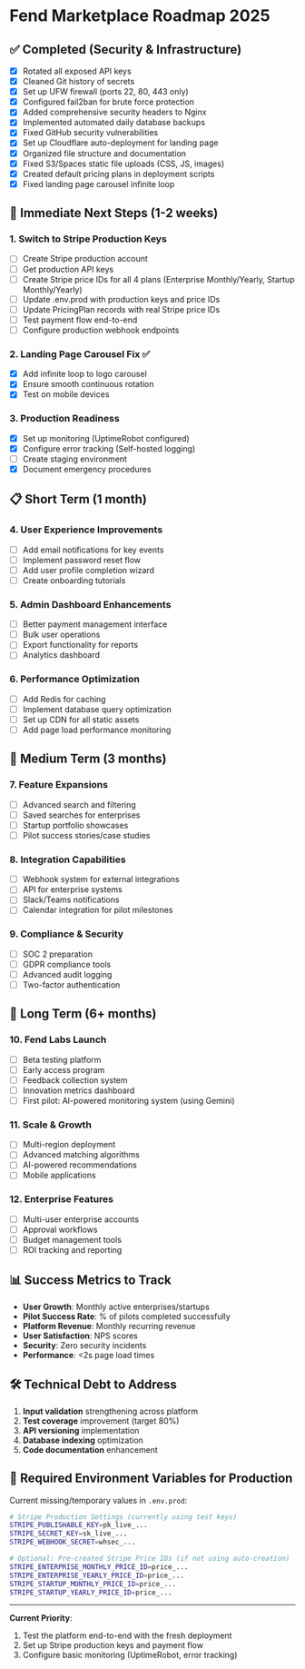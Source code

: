 # Fend Marketplace Roadmap 2025

## ✅ Completed (Security & Infrastructure)
- [x] Rotated all exposed API keys
- [x] Cleaned Git history of secrets
- [x] Set up UFW firewall (ports 22, 80, 443 only)
- [x] Configured fail2ban for brute force protection
- [x] Added comprehensive security headers to Nginx
- [x] Implemented automated daily database backups
- [x] Fixed GitHub security vulnerabilities
- [x] Set up Cloudflare auto-deployment for landing page
- [x] Organized file structure and documentation
- [x] Fixed S3/Spaces static file uploads (CSS, JS, images)
- [x] Created default pricing plans in deployment scripts
- [x] Fixed landing page carousel infinite loop

## 🚀 Immediate Next Steps (1-2 weeks)

### 1. **Switch to Stripe Production Keys**
- [ ] Create Stripe production account
- [ ] Get production API keys
- [ ] Create Stripe price IDs for all 4 plans (Enterprise Monthly/Yearly, Startup Monthly/Yearly)
- [ ] Update .env.prod with production keys and price IDs
- [ ] Update PricingPlan records with real Stripe price IDs
- [ ] Test payment flow end-to-end
- [ ] Configure production webhook endpoints

### 2. **Landing Page Carousel Fix** ✅
- [x] Add infinite loop to logo carousel
- [x] Ensure smooth continuous rotation
- [x] Test on mobile devices

### 3. **Production Readiness**
- [x] Set up monitoring (UptimeRobot configured)
- [x] Configure error tracking (Self-hosted logging)
- [ ] Create staging environment
- [x] Document emergency procedures

## 📋 Short Term (1 month)

### 4. **User Experience Improvements**
- [ ] Add email notifications for key events
- [ ] Implement password reset flow
- [ ] Add user profile completion wizard
- [ ] Create onboarding tutorials

### 5. **Admin Dashboard Enhancements**
- [ ] Better payment management interface
- [ ] Bulk user operations
- [ ] Export functionality for reports
- [ ] Analytics dashboard

### 6. **Performance Optimization**
- [ ] Add Redis for caching
- [ ] Implement database query optimization
- [ ] Set up CDN for all static assets
- [ ] Add page load performance monitoring

## 🎯 Medium Term (3 months)

### 7. **Feature Expansions**
- [ ] Advanced search and filtering
- [ ] Saved searches for enterprises
- [ ] Startup portfolio showcases
- [ ] Pilot success stories/case studies

### 8. **Integration Capabilities**
- [ ] Webhook system for external integrations
- [ ] API for enterprise systems
- [ ] Slack/Teams notifications
- [ ] Calendar integration for pilot milestones

### 9. **Compliance & Security**
- [ ] SOC 2 preparation
- [ ] GDPR compliance tools
- [ ] Advanced audit logging
- [ ] Two-factor authentication

## 🚀 Long Term (6+ months)

### 10. **Fend Labs Launch**
- [ ] Beta testing platform
- [ ] Early access program
- [ ] Feedback collection system
- [ ] Innovation metrics dashboard
- [ ] First pilot: AI-powered monitoring system (using Gemini)

### 11. **Scale & Growth**
- [ ] Multi-region deployment
- [ ] Advanced matching algorithms
- [ ] AI-powered recommendations
- [ ] Mobile applications

### 12. **Enterprise Features**
- [ ] Multi-user enterprise accounts
- [ ] Approval workflows
- [ ] Budget management tools
- [ ] ROI tracking and reporting

## 📊 Success Metrics to Track

- **User Growth**: Monthly active enterprises/startups
- **Pilot Success Rate**: % of pilots completed successfully
- **Platform Revenue**: Monthly recurring revenue
- **User Satisfaction**: NPS scores
- **Security**: Zero security incidents
- **Performance**: <2s page load times

## 🛠️ Technical Debt to Address

1. **Input validation** strengthening across platform
2. **Test coverage** improvement (target 80%)
3. **API versioning** implementation
4. **Database indexing** optimization
5. **Code documentation** enhancement

## 🔧 Required Environment Variables for Production

Current missing/temporary values in `.env.prod`:
```bash
# Stripe Production Settings (currently using test keys)
STRIPE_PUBLISHABLE_KEY=pk_live_...
STRIPE_SECRET_KEY=sk_live_...
STRIPE_WEBHOOK_SECRET=whsec_...

# Optional: Pre-created Stripe Price IDs (if not using auto-creation)
STRIPE_ENTERPRISE_MONTHLY_PRICE_ID=price_...
STRIPE_ENTERPRISE_YEARLY_PRICE_ID=price_...
STRIPE_STARTUP_MONTHLY_PRICE_ID=price_...
STRIPE_STARTUP_YEARLY_PRICE_ID=price_...
```

---

**Current Priority**: 
1. Test the platform end-to-end with the fresh deployment
2. Set up Stripe production keys and payment flow
3. Configure basic monitoring (UptimeRobot, error tracking)